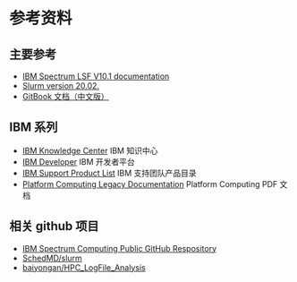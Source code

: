 # 参考资料

## 主要参考

- [IBM Spectrum LSF V10.1 documentation](https://www.ibm.com/support/knowledgecenter/SSWRJV_10.1.0/lsf_welcome/lsf_welcome.html) 
- [Slurm version 20.02.](https://slurm.schedmd.com/documentation.html)
- [GitBook 文档（中文版）](https://chrisniael.gitbooks.io/gitbook-documentation/content/index.html)



## IBM 系列

- [IBM Knowledge Center](https://www.ibm.com/support/knowledgecenter/en/SSWRJV/product_welcome_spectrum_lsf.html) IBM 知识中心
- [IBM Developer](https://developer.ibm.com/zh/) IBM 开发者平台
- [IBM Support Product List](https://www.ibm.com/mysupport/s/recordlist/Product2/Recent?language=zh_CN) IBM 支持团队产品目录
- [Platform Computing Legacy Documentation](https://www14.software.ibm.com/support/customercare/sas/f/plcomp/platformlsf.html)  Platform Computing PDF 文档



## 相关 github 项目

- [IBM Spectrum Computing Public GitHub Respository](https://github.com/IBMSpectrumComputing) 
- [SchedMD/slurm](https://github.com/SchedMD/slurm) 
- [baiyongan/HPC_LogFile_Analysis](https://github.com/baiyongan/HPC_LogFile_Analysis)



